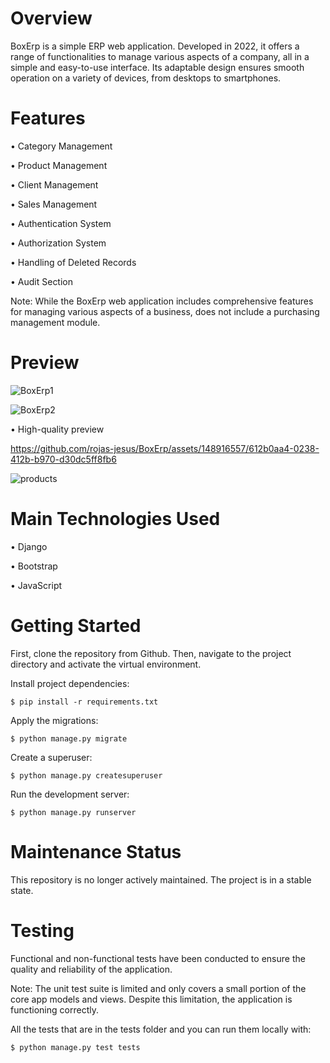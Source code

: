 # Overview

BoxErp is a simple ERP web application. Developed in 2022, it offers a range of functionalities to manage various aspects of a company, all in a simple and easy-to-use interface. Its adaptable design ensures smooth operation on a variety of devices, from desktops to smartphones.

# Features

• Category Management

• Product Management

• Client Management

• Sales Management

• Authentication System

• Authorization System

• Handling of Deleted Records

• Audit Section

Note: While the BoxErp web application includes comprehensive features for managing various aspects of a business, does not include a purchasing management module. 

# Preview 

![BoxErp1](https://github.com/rojas-jesus/BoxErp/assets/148916557/056fc252-a480-45c2-a963-c420e9ae24db)

![BoxErp2](https://github.com/rojas-jesus/BoxErp/assets/148916557/e360ea70-2a22-40e4-a3c4-5e07d57e4de7)

• High-quality preview


https://github.com/rojas-jesus/BoxErp/assets/148916557/612b0aa4-0238-412b-b970-d30dc5ff8fb6

![products](https://github.com/rojas-jesus/BoxErp/assets/148916557/40d5f24a-72f0-4124-9f4c-86d981dc5797)



# Main Technologies Used

• Django

• Bootstrap

• JavaScript

# Getting Started
First, clone the repository from Github. Then, navigate to the project directory and activate the virtual environment.
    
Install project dependencies:

    $ pip install -r requirements.txt
    
Apply the migrations:

    $ python manage.py migrate

Create a superuser:

    $ python manage.py createsuperuser

Run the development server:

    $ python manage.py runserver

# Maintenance Status
This repository is no longer actively maintained. The project is in a stable state.

# Testing
Functional and non-functional tests have been conducted to ensure the quality and reliability of the application.

Note: The unit test suite is limited and only covers a small portion of the core app models and views. Despite this limitation, the application is functioning correctly.

All the tests that are in the tests folder and you can run them locally with:

    $ python manage.py test tests

